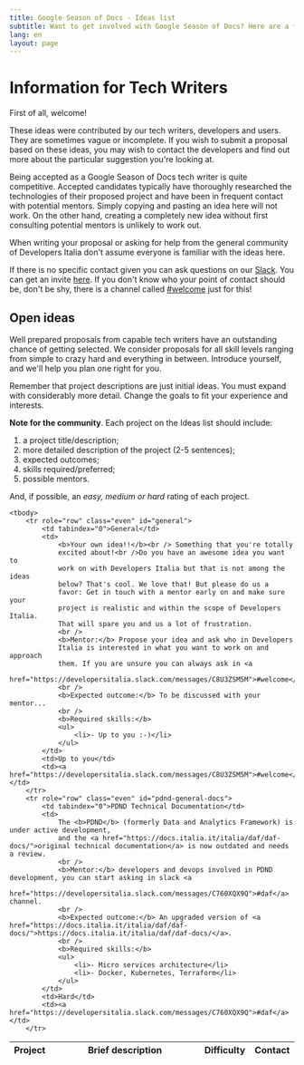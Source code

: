 ```yaml
---
title: Google Season of Docs - Ideas list
subtitle: Want to get involved with Google Season of Docs? Here are a few ideas
lang: en
layout: page
---
```


# Information for Tech Writers 
First of all, welcome!

These ideas were contributed by our tech writers, developers and users. They
are sometimes vague or incomplete. If you wish to submit a proposal based on
these ideas, you may wish to contact the developers and find out more about the
particular suggestion you're looking at.

Being accepted as a Google Season of Docs tech writer is quite competitive.
Accepted candidates typically have thoroughly researched the technologies of
their proposed project and have been in frequent contact with potential
mentors. Simply copying and pasting an idea here will not work. On the other
hand, creating a completely new idea without first consulting potential mentors
is unlikely to work out.

When writing your proposal or asking for help from the general community of
Developers Italia don't assume everyone is familiar with the ideas here.

If there is no specific contact given you can ask questions on our
[Slack](https://slack.developers.italia.it/). You can get an invite
[here](https://slack.developers.italia.it/). If you don't know who your point
of contact should be, don't be shy, there is a channel called
[#welcome](https://developersitalia.slack.com/messages/C8U3ZSM5M) just for
this!

## Open ideas

Well prepared proposals from capable tech writers have an outstanding chance of
getting selected. We consider proposals for all skill levels ranging from
simple to crazy hard and everything in between. Introduce yourself, and we'll
help you plan one right for you.

Remember that project descriptions are just initial ideas. You must expand with
considerably more detail. Change the goals to fit your experience and
interests.

**Note for the community**.
Each project on the Ideas list should include:
1. a project title/description;
2. more detailed description of the project (2-5 sentences);
3. expected outcomes;
4. skills required/preferred;
5. possible mentors.

And, if possible, an *easy, medium or hard* rating of each project.


<table id="issues_table" class="display responsive dataTable no-footer dtr-inline" cellspacing="0" width="100%" role="grid" style="width: 100%;">
    <thead>
        <tr role="row">
            <th data-priority="2" tabindex="0" aria-controls="issues_table" rowspan="1" colspan="1" style="width: 40px;">Project</th>
            <th data-priority="0" tabindex="0" aria-controls="issues_table" rowspan="1" colspan="1" style="width: 400px;">Brief description</th>
            <th data-priority="11" class="sorting_disabled" rowspan="1" colspan="1" style="width: 30px;">Difficulty</th>
            <th data-priority="10" tabindex="0" aria-controls="issues_table" rowspan="1" colspan="1" style="width: 64px;">Contact</th>
        </tr>
    </thead>

    <tbody>
        <tr role="row" class="even" id="general">
            <td tabindex="0">General</td>
            <td>
                <b>Your own idea!!</b><br /> Something that you're totally
                excited about!<br />Do you have an awesome idea you want to
                work on with Developers Italia but that is not among the ideas
                below? That's cool. We love that! But please do us a
                favor: Get in touch with a mentor early on and make sure your
                project is realistic and within the scope of Developers Italia.
                That will spare you and us a lot of frustration.
                <br />
                <b>Mentor:</b> Propose your idea and ask who in Developers
                Italia is interested in what you want to work on and approach
                them. If you are unsure you can always ask in <a
                href="https://developersitalia.slack.com/messages/C8U3ZSM5M">#welcome</a>.
                <br />
                <b>Expected outcome:</b> To be discussed with your mentor...
                <br />
                <b>Required skills:</b>
                <ul>
                    <li>- Up to you :-)</li>
                </ul>
            </td>
            <td>Up to you</td>
            <td><a href="https://developersitalia.slack.com/messages/C8U3ZSM5M">#welcome</a></td>
        </tr>
        <tr role="row" class="even" id="pdnd-general-docs">
            <td tabindex="0">PDND Technical Documentation</td>
            <td>
                The <b>PDND</b> (formerly Data and Analytics Framework) is under active development,
                and the <a href="https://docs.italia.it/italia/daf/daf-docs/">original technical documentation</a> is now outdated and needs a review.
                <br />
                <b>Mentor:</b> developers and devops involved in PDND development, you can start asking in slack <a
                href="https://developersitalia.slack.com/messages/C760XQX9Q">#daf</a> channel.
                <br />
                <b>Expected outcome:</b> An upgraded version of <a href="https://docs.italia.it/italia/daf/daf-docs/">https://docs.italia.it/italia/daf/daf-docs/</a>.
                <br />
                <b>Required skills:</b>
                <ul>
                    <li>- Micro services architecture</li>
                    <li>- Docker, Kubernetes, Terraform</li>
                </ul>
            </td>
            <td>Hard</td>
            <td><a href="https://developersitalia.slack.com/messages/C760XQX9Q">#daf</a></td>
        </tr>
</tbody>
</table>
